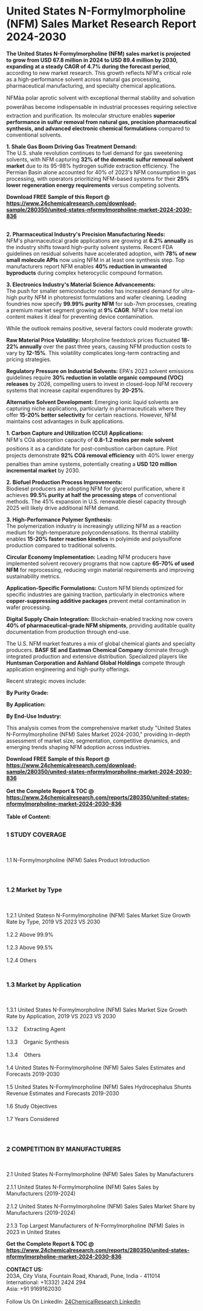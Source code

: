 <h1>United States N-Formylmorpholine (NFM) Sales  Market Research Report 2024-2030</h1><p><strong>The United States N-Formylmorpholine (NFM) sales market is projected to grow from USD 67.8 million in 2024 to USD 89.4 million by 2030, expanding at a steady CAGR of 4.7% during the forecast period</strong>, according to new market research. This growth reflects NFM's critical role as a high-performance solvent across natural gas processing, pharmaceutical manufacturing, and specialty chemical applications.</p><p>NFMâa polar aprotic solvent with exceptional thermal stability and solvation powerâhas become indispensable in industrial processes requiring selective extraction and purification. Its molecular structure enables <strong>superior performance in sulfur removal from natural gas, precision pharmaceutical synthesis, and advanced electronic chemical formulations</strong> compared to conventional solvents.</p><p><strong>1. Shale Gas Boom Driving Gas Treatment Demand:</strong><br>
The U.S. shale revolution continues to fuel demand for gas sweetening solvents, with NFM capturing <strong>32% of the domestic sulfur removal solvent market</strong> due to its 95-98% hydrogen sulfide extraction efficiency. The Permian Basin alone accounted for 40% of 2023's NFM consumption in gas processing, with operators prioritizing NFM-based systems for their <strong>25% lower regeneration energy requirements</strong> versus competing solvents.</p><div><b>Download FREE Sample of this Report @ 
            <a href="https://www.24chemicalresearch.com/download-sample/280350/united-states-nformylmorpholine-market-2024-2030-836">
            https://www.24chemicalresearch.com/download-sample/280350/united-states-nformylmorpholine-market-2024-2030-836</a></b></div><br><p><strong>2. Pharmaceutical Industry's Precision Manufacturing Needs:</strong><br>
NFM's pharmaceutical grade applications are growing at <strong>6.2% annually</strong> as the industry shifts toward high-purity solvent systems. Recent FDA guidelines on residual solvents have accelerated adoption, with <strong>78% of new small molecule APIs</strong> now using NFM in at least one synthesis step. Top manufacturers report NFM enables <strong>40% reduction in unwanted byproducts</strong> during complex heterocyclic compound formation.</p><p><strong>3. Electronics Industry's Material Science Advancements:</strong><br>
The push for smaller semiconductor nodes has increased demand for ultra-high purity NFM in photoresist formulations and wafer cleaning. Leading foundries now specify <strong>99.99% purity NFM</strong> for sub-7nm processes, creating a premium market segment growing at <strong>9% CAGR</strong>. NFM's low metal ion content makes it ideal for preventing device contamination.</p><p>While the outlook remains positive, several factors could moderate growth:</p><p><strong>Raw Material Price Volatility:</strong> Morpholine feedstock prices fluctuated <strong>18-22% annually</strong> over the past three years, causing NFM production costs to vary by <strong>12-15%</strong>. This volatility complicates long-term contracting and pricing strategies.</p><p><strong>Regulatory Pressure on Industrial Solvents:</strong> EPA's 2023 solvent emissions guidelines require <strong>30% reduction in volatile organic compound (VOC) releases</strong> by 2026, compelling users to invest in closed-loop NFM recovery systems that increase capital expenditures by <strong>20-25%</strong>.</p><p><strong>Alternative Solvent Development:</strong> Emerging ionic liquid solvents are capturing niche applications, particularly in pharmaceuticals where they offer <strong>15-20% better selectivity</strong> for certain reactions. However, NFM maintains cost advantages in bulk applications.</p><p><strong>1. Carbon Capture and Utilization (CCU) Applications:</strong><br>
NFM's COâ absorption capacity of <strong>0.8-1.2 moles per mole solvent</strong> positions it as a candidate for post-combustion carbon capture. Pilot projects demonstrate <strong>92% COâ removal efficiency</strong> with 40% lower energy penalties than amine systems, potentially creating a <strong>USD 120 million incremental market</strong> by 2030.</p><p><strong>2. Biofuel Production Process Improvements:</strong><br>
Biodiesel producers are adopting NFM for glycerol purification, where it achieves <strong>99.5% purity at half the processing steps</strong> of conventional methods. The 45% expansion in U.S. renewable diesel capacity through 2025 will likely drive additional NFM demand.</p><p><strong>3. High-Performance Polymer Synthesis:</strong><br>
The polymerization industry is increasingly utilizing NFM as a reaction medium for high-temperature polycondensations. Its thermal stability enables <strong>15-20% faster reaction kinetics</strong> in polyimide and polysulfone production compared to traditional solvents.</p><p><strong>Circular Economy Implementation:</strong> Leading NFM producers have implemented solvent recovery programs that now capture <strong>65-70% of used NFM</strong> for reprocessing, reducing virgin material requirements and improving sustainability metrics.</p><p><strong>Application-Specific Formulations:</strong> Custom NFM blends optimized for specific industries are gaining traction, particularly in electronics where <strong>copper-suppressing additive packages</strong> prevent metal contamination in wafer processing.</p><p><strong>Digital Supply Chain Integration:</strong> Blockchain-enabled tracking now covers <strong>40% of pharmaceutical-grade NFM shipments</strong>, providing auditable quality documentation from production through end-use.</p><p>The U.S. NFM market features a mix of global chemical giants and specialty producers. <strong>BASF SE and Eastman Chemical Company</strong> dominate through integrated production and extensive distribution. Specialized players like <strong>Huntsman Corporation and Ashland Global Holdings</strong> compete through application engineering and high-purity offerings.</p><p>Recent strategic moves include:</p><p><strong>By Purity Grade:</strong></p><p><strong>By Application:</strong></p><p><strong>By End-Use Industry:</strong></p><p>This analysis comes from the comprehensive market study "United States N-Formylmorpholine (NFM) Sales Market 2024-2030," providing in-depth assessment of market size, segmentation, competitive dynamics, and emerging trends shaping NFM adoption across industries.</p><div><b>Download FREE Sample of this Report @ 
            <a href="https://www.24chemicalresearch.com/download-sample/280350/united-states-nformylmorpholine-market-2024-2030-836">
            https://www.24chemicalresearch.com/download-sample/280350/united-states-nformylmorpholine-market-2024-2030-836</a></b></div><br><div><b>Get the Complete Report & TOC @ 
            <a href="https://www.24chemicalresearch.com/reports/280350/united-states-nformylmorpholine-market-2024-2030-836">
            https://www.24chemicalresearch.com/reports/280350/united-states-nformylmorpholine-market-2024-2030-836</a></b></div><br>
            <b>Table of Content:</b><p><h2><span style="font-size:16px"><strong>1 STUDY COVERAGE</strong></span></h2><br />
<p>1.1 N-Formylmorpholine (NFM) Sales  Product Introduction</p><br />
<h2><span style="font-size:16px"><strong>1.2 Market by Type</strong></span></h2><br />
<p>1.2.1 United Statesn N-Formylmorpholine (NFM) Sales  Market Size Growth Rate by Type, 2019 VS 2023 VS 2030<br /><br />
1.2.2 Above 99.9%&nbsp;&nbsp; &nbsp;<br /><br />
1.2.3 Above 99.5%<br /><br />
1.2.4 Others<br /><br />
<h2><span style="font-size:16px"><strong>1.3 Market by Application</strong></span></h2><br />
<p>1.3.1 United States N-Formylmorpholine (NFM) Sales  Market Size Growth Rate by Application, 2019 VS 2023 VS 2030<br /><br />
1.3.2&nbsp;&nbsp; &nbsp;Extracting Agent<br /><br />
1.3.3&nbsp;&nbsp; &nbsp;Organic Synthesis<br /><br />
1.3.4&nbsp;&nbsp; &nbsp;Others<br /><br />
1.4 United States N-Formylmorpholine (NFM) Sales  Sales Estimates and Forecasts 2019-2030<br /><br />
1.5 United States N-Formylmorpholine (NFM) Sales  Hydrocephalus Shunts Revenue Estimates and Forecasts 2019-2030<br /><br />
1.6 Study Objectives<br /><br />
1.7 Years Considered</p><br />
<h2><span style="font-size:16px"><strong>2 COMPETITION BY MANUFACTURERS</strong></span></h2><br />
<p>2.1 United States N-Formylmorpholine (NFM) Sales  Sales by Manufacturers<br /><br />
2.1.1 United States N-Formylmorpholine (NFM) Sales  Sales by Manufacturers (2019-2024)<br /><br />
2.1.2 United States N-Formylmorpholine (NFM) Sales  Sales Market Share by Manufacturers (2019-2024)<br /><br />
2.1.3 Top Largest Manufacturers of N-Formylmorpholine (NFM) Sales  in 2023 in United States</p><div><b>Get the Complete Report & TOC @ 
            <a href="https://www.24chemicalresearch.com/reports/280350/united-states-nformylmorpholine-market-2024-2030-836">
            https://www.24chemicalresearch.com/reports/280350/united-states-nformylmorpholine-market-2024-2030-836</a></b></div><br><b>CONTACT US:</b><br>
            203A, City Vista, Fountain Road, Kharadi, Pune, India - 411014<br>
            International: +1(332) 2424 294<br>
            Asia: +91 9169162030 <br><br>
            Follow Us On LinkedIn: <a href="https://www.linkedin.com/company/24chemicalresearch/">24ChemicalResearch LinkedIn</a>